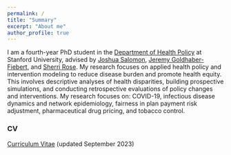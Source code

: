 ```yaml
---
permalink: /
title: "Summary"
excerpt: "About me"
author_profile: true
---
```


I am a fourth-year PhD student in the [Department of Health Policy](https://healthpolicy.fsi.stanford.edu/) at Stanford University, advised by [Joshua Salomon](https://healthpolicy.fsi.stanford.edu/people/joshua-salomon), [Jeremy Goldhaber-Fiebert](https://healthpolicy.fsi.stanford.edu/people/jeremy_goldhaberfiebert), and [Sherri Rose](http://drsherrirose.org/). My research focuses on applied health policy and intervention modeling to reduce disease burden and promote health equity. This involves descriptive analyses of health disparities, building prospective simulations, and conducting retrospective evaluations of policy changes and interventions. My research focuses on: COVID-19, infectious disease dynamics and network epidemiology, fairness in plan payment risk adjustment, pharmaceutical drug pricing, and tobacco control.

### CV
[Curriculum Vitae](/files/Reitsma_CV_Sep25_2023.pdf) (updated September 2023)
